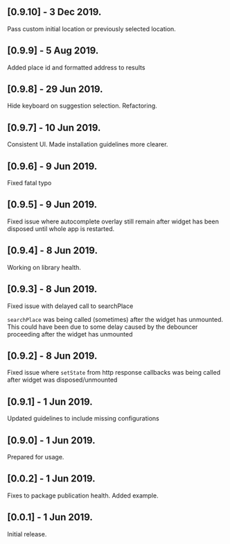 ## [0.9.10] - 3 Dec 2019.

Pass custom initial location or previously selected location.

## [0.9.9] - 5 Aug 2019.

Added place id and formatted address to results

## [0.9.8] - 29 Jun 2019.

Hide keyboard on suggestion selection. Refactoring.

## [0.9.7] - 10 Jun 2019.

Consistent UI. Made installation guidelines more clearer.

## [0.9.6] - 9 Jun 2019.

Fixed fatal typo

## [0.9.5] - 9 Jun 2019.

Fixed issue where autocomplete overlay still remain after widget has been
disposed until whole app is restarted.

## [0.9.4] - 8 Jun 2019.

Working on library health.

## [0.9.3] - 8 Jun 2019.

Fixed issue with delayed call to searchPlace

`searchPlace` was being called (sometimes) after the widget has unmounted.  
This could have been due to some delay caused by the debouncer proceeding after
the widget has unmounted

## [0.9.2] - 8 Jun 2019.

Fixed issue where `setState` from http response callbacks was being called
after widget was disposed/unmounted

## [0.9.1] - 1 Jun 2019.

Updated guidelines to include missing configurations

## [0.9.0] - 1 Jun 2019.

Prepared for usage.

## [0.0.2] - 1 Jun 2019.

Fixes to package publication health. Added example.

## [0.0.1] - 1 Jun 2019.

Initial release.
